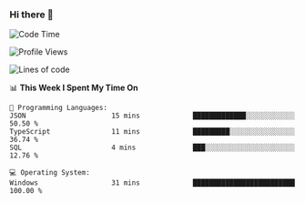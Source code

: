 ### Hi there 👋
<!--START_SECTION:waka-->
![Code Time](http://img.shields.io/badge/Code%20Time-208%20hrs%2012%20mins-blue)

![Profile Views](http://img.shields.io/badge/Profile%20Views-0-blue)

![Lines of code](https://img.shields.io/badge/From%20Hello%20World%20I%27ve%20Written-1.0%20million%20lines%20of%20code-blue)

📊 **This Week I Spent My Time On** 

```text
💬 Programming Languages: 
JSON                     15 mins             █████████████░░░░░░░░░░░░   50.50 % 
TypeScript               11 mins             █████████░░░░░░░░░░░░░░░░   36.74 % 
SQL                      4 mins              ███░░░░░░░░░░░░░░░░░░░░░░   12.76 % 

💻 Operating System: 
Windows                  31 mins             █████████████████████████   100.00 % 
```


<!--END_SECTION:waka-->
<!--
**AnimeruFR/AnimeruFR** is a ✨ _special_ ✨ repository because its `README.md` (this file) appears on your GitHub profile.

Here are some ideas to get you started:

- 🔭 I’m currently working on ...
- 🌱 I’m currently learning ...
- 👯 I’m looking to collaborate on ...
- 🤔 I’m looking for help with ...
- 💬 Ask me about ...
- 📫 How to reach me: ...
- 😄 Pronouns: ...
- ⚡ Fun fact: ...
-->
